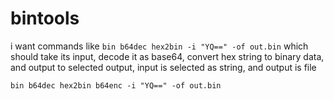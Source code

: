 # bintools

i want commands like
` bin b64dec hex2bin -i "YQ==" -of out.bin `
which should take its input, decode it as base64, convert hex string to binary data, and output to selected output, input is selected as string, and output is file

` bin b64dec hex2bin b64enc -i "YQ==" -of out.bin `